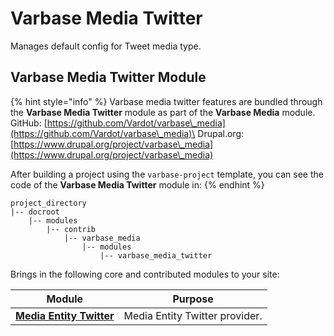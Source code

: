 # Varbase Media Twitter

Manages default config for Tweet media type.

## Varbase Media Twitter Module

{% hint style="info" %}
Varbase media twitter features are bundled through the **Varbase Media Twitter** module as part of the **Varbase Media** module.\
GitHub: [https://github.com/Vardot/varbase\_media](https://github.com/Vardot/varbase\_media)\
Drupal.org: [https://www.drupal.org/project/varbase\_media](https://www.drupal.org/project/varbase\_media)

After building a project using the `varbase-project` template, you can see the code of the **Varbase Media Twitter** module in:
{% endhint %}

```
project_directory
|-- docroot
    |-- modules
        |-- contrib
            |-- varbase_media
                |-- modules
                    |-- varbase_media_twitter
```

Brings in the following core and contributed modules to your site:

| Module                                                                            | Purpose                        |
| --------------------------------------------------------------------------------- | ------------------------------ |
| [**Media Entity Twitter**](https://www.drupal.org/project/media\_entity\_twitter) | Media Entity Twitter provider. |
